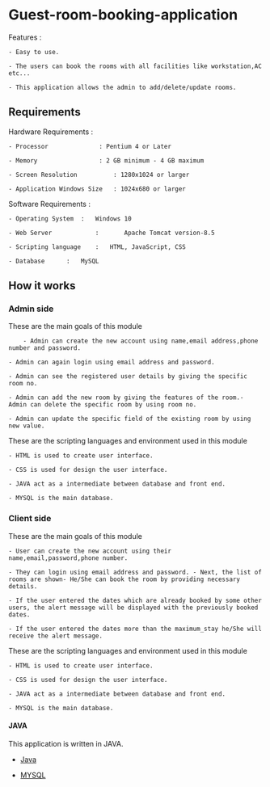 # Guest-room-booking-application


Features :
	
	- Easy to use.
	
	- The users can book the rooms with all facilities like workstation,AC etc...
	
	- This application allows the admin to add/delete/update rooms.

## Requirements 

Hardware Requirements :
	
	- Processor 		     : Pentium 4 or Later
	
	- Memory    		     : 2 GB minimum - 4 GB maximum
	
	- Screen Resolution 	     : 1280x1024 or larger
	
	- Application Windows Size   : 1024x680 or larger
	
Software Requirements :

	- Operating System	:	Windows 10
	
	- Web Server            :       Apache Tomcat version-8.5
	
	- Scripting language	:	HTML, JavaScript, CSS
	
	- Database		:	MySQL

## How it works

### Admin side

These are the main goals of this module 

        - Admin can create the new account using name,email address,phone number and password. 
	
	- Admin can again login using email address and password. 
	
	- Admin can see the registered user details by giving the specific room no.
	
	- Admin can add the new room by giving the features of the room.- Admin can delete the specific room by using room no.
	
	- Admin can update the specific field of the existing room by using new value.

These are the scripting languages and environment used in this module 

	- HTML is used to create user interface.
	
	- CSS is used for design the user interface.
	
	- JAVA act as a intermediate between database and front end.
	
	- MYSQL is the main database.
	
### Client side

These are the main goals of this module 

	- User can create the new account using their name,email,password,phone number. 
	
	- They can login using email address and password. - Next, the list of rooms are shown- He/She can book the room by providing necessary details.
	
	- If the user entered the dates which are already booked by some other users, the alert message will be displayed with the previously booked dates.
	
	- If the user entered the dates more than the maximum_stay he/She will receive the alert message.

These are the scripting languages and environment used in this module 

	- HTML is used to create user interface.
	
	- CSS is used for design the user interface.
	
	- JAVA act as a intermediate between database and front end.
	
	- MYSQL is the main database.

#### JAVA

This application is written in JAVA.

   - [Java](https://github.com/TheAlgorithms/Java )
   
   - [MYSQL](https://github.com/mysql )




    
